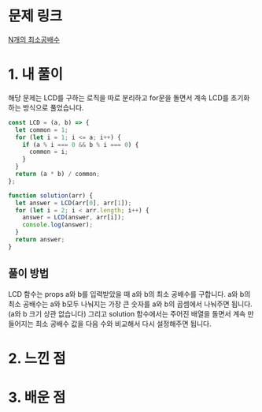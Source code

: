 # 문제 링크

[N개의 최소공배수](https://school.programmers.co.kr/learn/courses/30/lessons/12953)

# 1. 내 풀이

해당 문제는 LCD를 구하는 로직을 따로 분리하고
for문을 돌면서 계속 LCD를 초기화 하는 방식으로 풀었습니다.

```js
const LCD = (a, b) => {
  let common = 1;
  for (let i = 1; i <= a; i++) {
    if (a % i === 0 && b % i === 0) {
      common = i;
    }
  }
  return (a * b) / common;
};

function solution(arr) {
  let answer = LCD(arr[0], arr[1]);
  for (let i = 2; i < arr.length; i++) {
    answer = LCD(answer, arr[i]);
    console.log(answer);
  }
  return answer;
}
```

## 풀이 방법

LCD 함수는 props a와 b를 입력받았을 때
a와 b의 최소 공배수를 구합니다.
a와 b의 최소 공배수는 a와 b모두 나눠지는 가장 큰 숫자를
a와 b의 곱셈에서 나눠주면 됩니다. (a와 b 크기 상관 없습니다)
그리고 solution 함수에서는 주어진 배열을 돌면서 계속 만들어지는
최소 공배수 값을 다음 수와 비교해서 다시 설정해주면 됩니다.

# 2. 느낀 점

# 3. 배운 점
